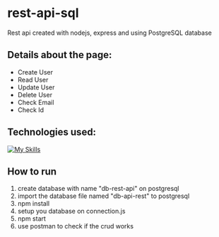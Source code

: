 # rest-api-sql
Rest api created with nodejs, express and using PostgreSQL database

## Details about the page:
- Create User
- Read User
- Update User
- Delete User
- Check Email
- Check Id

## Technologies used:

[![My Skills](https://skills.thijs.gg/icons?i=js,nodejs,express,postgresql)](https://skills.thijs.gg)

## How to run
<ol>
  <li>create database with name "db-rest-api" on postgresql</li>
  <li>import the database file named "db-api-rest" to postgresql</li>
  <li>npm install</li>
  <li>setup you database on connection.js</li>
  <li>npm start</li>
  <li>use postman to check if the crud works</li>
</ol>


